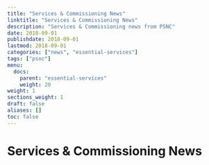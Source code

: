 ```yaml
---
title: "Services & Commissioning News"
linktitle: "Services & Commissioning News"
description: "Services & Commissioning news from PSNC"
date: 2018-09-01
publishdate: 2018-09-01
lastmod: 2018-09-01
categories: ["news", "essential-services"]
tags: ["psnc"]
menu:
  docs:
    parent: "essential-services"
    weight: 20
weight: 1
sections_weight: 1
draft: false
aliases: []
toc: false
---
```


# Services & Commissioning News

<script src="//rss.bloople.net/?url=https%3A%2F%2Fpsnc.org.uk%2Four-latest-news-category%2Fservices-commissioning%2Ffeed%2F&limit=20&showtitle=false&type=js"></script>

